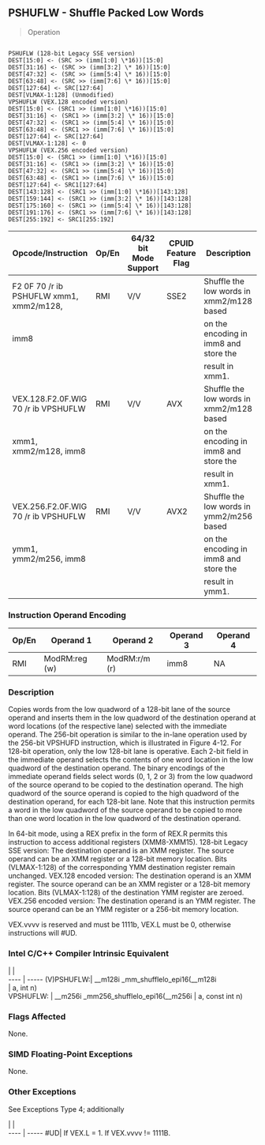 ## PSHUFLW - Shuffle Packed Low Words

> Operation
``` slim

PSHUFLW (128-bit Legacy SSE version)
DEST[15:0] <- (SRC >> (imm[1:0] \*16))[15:0]
DEST[31:16] <- (SRC >> (imm[3:2] \* 16))[15:0]
DEST[47:32] <- (SRC >> (imm[5:4] \* 16))[15:0]
DEST[63:48] <- (SRC >> (imm[7:6] \* 16))[15:0]
DEST[127:64] <- SRC[127:64]
DEST[VLMAX-1:128] (Unmodified)
VPSHUFLW (VEX.128 encoded version)
DEST[15:0] <- (SRC1 >> (imm[1:0] \*16))[15:0]
DEST[31:16] <- (SRC1 >> (imm[3:2] \* 16))[15:0]
DEST[47:32] <- (SRC1 >> (imm[5:4] \* 16))[15:0]
DEST[63:48] <- (SRC1 >> (imm[7:6] \* 16))[15:0]
DEST[127:64] <- SRC[127:64]
DEST[VLMAX-1:128] <- 0
VPSHUFLW (VEX.256 encoded version)
DEST[15:0] <- (SRC1 >> (imm[1:0] \*16))[15:0]
DEST[31:16] <- (SRC1 >> (imm[3:2] \* 16))[15:0]
DEST[47:32] <- (SRC1 >> (imm[5:4] \* 16))[15:0]
DEST[63:48] <- (SRC1 >> (imm[7:6] \* 16))[15:0]
DEST[127:64] <- SRC1[127:64]
DEST[143:128] <- (SRC1 >> (imm[1:0] \*16))[143:128]
DEST[159:144] <- (SRC1 >> (imm[3:2] \* 16))[143:128]
DEST[175:160] <- (SRC1 >> (imm[5:4] \* 16))[143:128]
DEST[191:176] <- (SRC1 >> (imm[7:6] \* 16))[143:128]
DEST[255:192] <- SRC1[255:192]

```

 Opcode/Instruction                     | Op/En| 64/32 bit Mode Support| CPUID Feature Flag| Description                             
 ---  | --- | --- | --- | ---
 F2 0F 70 /r ib PSHUFLW xmm1, xmm2/m128,| RMI  | V/V                   | SSE2              | Shuffle the low words in xmm2/m128 based
 imm8                                   |      |                       |                   | on the encoding in imm8 and store the   
                                        |      |                       |                   | result in xmm1.                         
 VEX.128.F2.0F.WIG 70 /r ib VPSHUFLW    | RMI  | V/V                   | AVX               | Shuffle the low words in xmm2/m128 based
 xmm1, xmm2/m128, imm8                  |      |                       |                   | on the encoding in imm8 and store the   
                                        |      |                       |                   | result in xmm1.                         
 VEX.256.F2.0F.WIG 70 /r ib VPSHUFLW    | RMI  | V/V                   | AVX2              | Shuffle the low words in ymm2/m256 based
 ymm1, ymm2/m256, imm8                  |      |                       |                   | on the encoding in imm8 and store the   
                                        |      |                       |                   | result in ymm1.                         

### Instruction Operand Encoding
 Op/En| Operand 1    | Operand 2    | Operand 3| Operand 4
 ---  | --- | --- | --- | ---
 RMI  | ModRM:reg (w)| ModRM:r/m (r)| imm8     | NA       

### Description
Copies words from the low quadword of a 128-bit lane of the source operand and
inserts them in the low quadword of the destination operand at word locations
(of the respective lane) selected with the immediate operand. The 256-bit operation
is similar to the in-lane operation used by the 256-bit VPSHUFD instruction,
which is illustrated in Figure 4-12. For 128-bit operation, only the low 128-bit
lane is operative. Each 2-bit field in the immediate operand selects the contents
of one word location in the low quadword of the destination operand. The binary
encodings of the immediate operand fields select words (0, 1, 2 or 3) from the
low quadword of the source operand to be copied to the destination operand.
The high quadword of the source operand is copied to the high quadword of the
destination operand, for each 128-bit lane. Note that this instruction permits
a word in the low quadword of the source operand to be copied to more than one
word location in the low quadword of the destination operand.

In 64-bit mode, using a REX prefix in the form of REX.R permits this instruction
to access additional registers (XMM8-XMM15). 128-bit Legacy SSE version: The
destination operand is an XMM register. The source operand can be an XMM register
or a 128-bit memory location. Bits (VLMAX-1:128) of the corresponding YMM destination
register remain unchanged. VEX.128 encoded version: The destination operand
is an XMM register. The source operand can be an XMM register or a 128-bit memory
location. Bits (VLMAX-1:128) of the destination YMM register are zeroed. VEX.256
encoded version: The destination operand is an YMM register. The source operand
can be an YMM register or a 256-bit memory location.

<aside class="notification">
VEX.vvvv is reserved and must be 1111b, VEX.L must be 0, otherwise instructions
will #UD.
</aside>



### Intel C/C++ Compiler Intrinsic Equivalent
   | |  
---- | -----
 (V)PSHUFLW:| __m128i _mm_shufflelo_epi16(__m128i   
            | a, int n)                             
 VPSHUFLW:  | __m256i _mm256_shufflelo_epi16(__m256i
            | a, const int n)                       

### Flags Affected
None.


### SIMD Floating-Point Exceptions
None.


### Other Exceptions
See Exceptions Type 4; additionally

   | |  
---- | -----
 #UD| If VEX.L = 1. If VEX.vvvv != 1111B.
